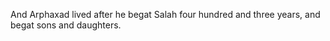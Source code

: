 And Arphaxad lived after he begat Salah four hundred and three years, and begat sons and daughters.
